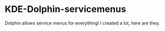 # KDE-Dolphin-servicemenus
Dolphin allows service menus for everything! I created a lot, here are they.
